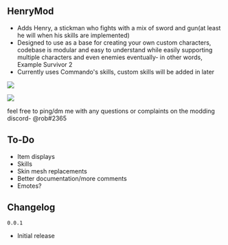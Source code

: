 ## HenryMod
- Adds Henry, a stickman who fights with a mix of sword and gun(at least he will when his skills are implemented)
- Designed to use as a base for creating your own custom characters, codebase is modular and easy to understand while easily supporting multiple characters and even enemies eventually- in other words, Example Survivor 2
- Currently uses Commando's skills, custom skills will be added in later

[![](https://cdn.discordapp.com/attachments/567832879879553037/807468835057565696/unknown.png)]()

[![](https://cdn.discordapp.com/attachments/469291841859092488/807476979061489664/texHenryIcon.png)]()

feel free to ping/dm me with any questions or complaints on the modding discord- @rob#2365

## To-Do
- Item displays
- Skills
- Skin mesh replacements
- Better documentation/more comments
- Emotes?

## Changelog
`0.0.1`
- Initial release